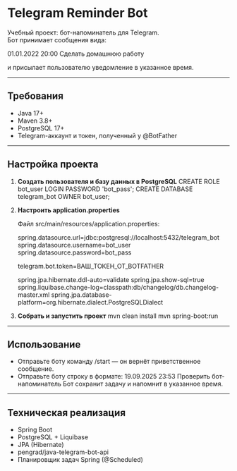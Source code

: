 # Telegram Reminder Bot

Учебный проект: бот-напоминатель для Telegram.  
Бот принимает сообщения вида:

01.01.2022 20:00 Сделать домашнюю работу

и присылает пользователю уведомление в указанное время.

---

## Требования
- Java 17+
- Maven 3.8+
- PostgreSQL 17+
- Telegram-аккаунт и токен, полученный у @BotFather

---

## Настройка проекта

1. **Создать пользователя и базу данных в PostgreSQL**
   CREATE ROLE bot_user LOGIN PASSWORD 'bot_pass';
   CREATE DATABASE telegram_bot OWNER bot_user;

2. **Настроить application.properties**

   Файл src/main/resources/application.properties:

   spring.datasource.url=jdbc:postgresql://localhost:5432/telegram_bot
   spring.datasource.username=bot_user
   spring.datasource.password=bot_pass

   telegram.bot.token=ВАШ_ТОКЕН_ОТ_BOTFATHER

   spring.jpa.hibernate.ddl-auto=validate
   spring.jpa.show-sql=true
   spring.liquibase.change-log=classpath:db/changelog/db.changelog-master.xml
   spring.jpa.database-platform=org.hibernate.dialect.PostgreSQLDialect

3. **Собрать и запустить проект**
   mvn clean install
   mvn spring-boot:run

---

## Использование

- Отправьте боту команду /start — он вернёт приветственное сообщение.
- Отправьте боту строку в формате:
  19.09.2025 23:53 Проверить бот-напоминатель
  Бот сохранит задачу и напомнит в указанное время.

---

## Техническая реализация
- Spring Boot
- PostgreSQL + Liquibase
- JPA (Hibernate)
- pengrad/java-telegram-bot-api
- Планировщик задач Spring (@Scheduled)
